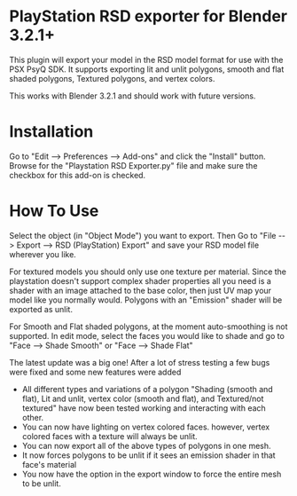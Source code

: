 # PlayStation RSD exporter for Blender 3.2.1+
This plugin will export your model in the RSD model format for use with the PSX PsyQ SDK. It supports exporting lit and unlit polygons, smooth and flat shaded polygons, Textured polygons, and vertex colors.

This works with Blender 3.2.1 and should work with future versions.

# Installation
Go to "Edit --> Preferences --> Add-ons" and click the "Install" button. Browse for the "Playstation RSD Exporter.py" file and make sure the checkbox for this add-on is checked.

# How To Use
Select the object (in "Object Mode") you want to export. Then Go to "File --> Export --> RSD (PlayStation) Export" and save your RSD model file wherever you like.

For textured models you should only use one texture per material. Since the playstation doesn't support complex shader properties all you need is a shader with an image attached to the base color, then just UV map your model like you normally would. Polygons with an "Emission" shader will be exported as unlit.

For Smooth and Flat shaded polygons, at the moment auto-smoothing is not supported. In edit mode, select the faces you would like to shade and go to "Face --> Shade Smooth" or "Face --> Shade Flat"

The latest update was a big one! After a lot of stress testing a few bugs were fixed and some new features were added
- All different types and variations of a polygon "Shading (smooth and flat), Lit and unlit, vertex color (smooth and flat), and Textured/not textured" have now been tested working and interacting with each other. 
- You can now have lighting on vertex colored faces. however, vertex colored faces with a texture will always be unlit.
- You can now export all of the above types of polygons in one mesh.
- It now forces polygons to be unlit if it sees an emission shader in that face's material
- You now have the option in the export window to force the entire mesh to be unlit.

